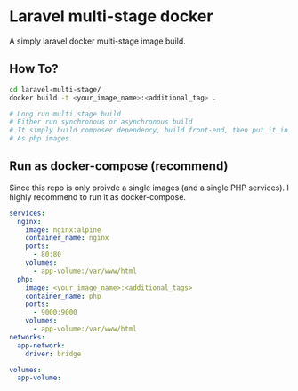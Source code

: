 # Laravel multi-stage docker

A simply laravel docker multi-stage image build.

## How To?

```bash
cd laravel-multi-stage/
docker build -t <your_image_name>:<additional_tag> .

# Long run multi stage build
# Either run synchronous or asynchronous build
# It simply build composer dependency, build front-end, then put it in the last stages
# As php images.
```

## Run as docker-compose (recommend)

Since this repo is only proivde a single images (and a single PHP services). I highly recommend to run it as docker-compose.

```yml
services:
  nginx:
    image: nginx:alpine
    container_name: nginx
    ports:
      - 80:80
    volumes:
      - app-volume:/var/www/html
  php:
    image: <your_image_name>:<additional_tags>
    container_name: php
    ports:
      - 9000:9000
    volumes:
      - app-volume:/var/www/html
networks:
  app-network:
    driver: bridge

volumes:
  app-volume:
```